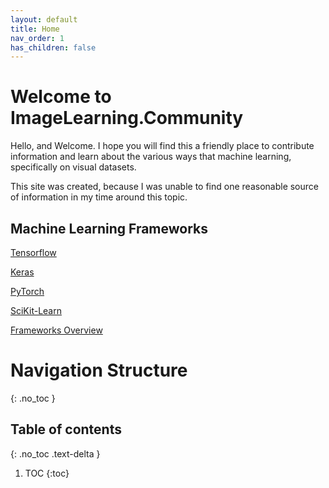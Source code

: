 ```yaml
---
layout: default
title: Home
nav_order: 1
has_children: false
---
```


# Welcome to ImageLearning.Community

Hello, and Welcome. I hope you will find this a friendly place to contribute information and learn about the various ways that machine learning, specifically on visual datasets.

This site was created, because I was unable to find one reasonable source of information in my time around this topic. 

## Machine Learning Frameworks

[Tensorflow](/docs/Tensorflow.md)

[Keras](/docs/Keras.md)

[PyTorch](/docs/PyTorch.md)

[SciKit-Learn](/docs/SciKit-Learn.md)

[Frameworks Overview](/docs/Frameworks.md)

# Navigation Structure
{: .no_toc }

## Table of contents
{: .no_toc .text-delta }

1. TOC
{:toc}
